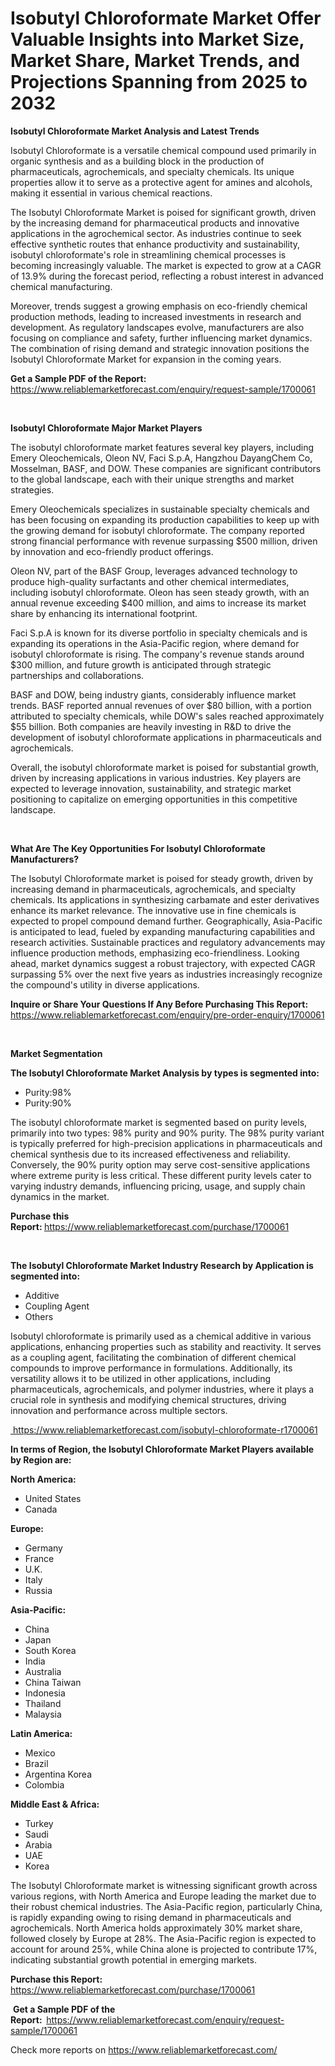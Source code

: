 <p><h1>Isobutyl Chloroformate Market Offer Valuable Insights into Market Size, Market Share, Market Trends, and Projections Spanning from 2025 to 2032</h1></p><p><strong>Isobutyl Chloroformate Market Analysis and Latest Trends</strong></p>
<p><p>Isobutyl Chloroformate is a versatile chemical compound used primarily in organic synthesis and as a building block in the production of pharmaceuticals, agrochemicals, and specialty chemicals. Its unique properties allow it to serve as a protective agent for amines and alcohols, making it essential in various chemical reactions.</p><p>The Isobutyl Chloroformate Market is poised for significant growth, driven by the increasing demand for pharmaceutical products and innovative applications in the agrochemical sector. As industries continue to seek effective synthetic routes that enhance productivity and sustainability, isobutyl chloroformate's role in streamlining chemical processes is becoming increasingly valuable. The market is expected to grow at a CAGR of 13.9% during the forecast period, reflecting a robust interest in advanced chemical manufacturing.</p><p>Moreover, trends suggest a growing emphasis on eco-friendly chemical production methods, leading to increased investments in research and development. As regulatory landscapes evolve, manufacturers are also focusing on compliance and safety, further influencing market dynamics. The combination of rising demand and strategic innovation positions the Isobutyl Chloroformate Market for expansion in the coming years.</p></p>
<p><strong>Get a Sample PDF of the Report:&nbsp;</strong> <a href="https://www.reliablemarketforecast.com/enquiry/request-sample/1700061?utm_campaign=2011&utm_medium=2&utm_source=Github&utm_content=ia&utm_term=09012025&utm_id=isobutyl-chloroformate">https://www.reliablemarketforecast.com/enquiry/request-sample/1700061</a></p>
<p>&nbsp;</p>
<p><strong>Isobutyl Chloroformate Major Market Players</strong></p>
<p><p>The isobutyl chloroformate market features several key players, including Emery Oleochemicals, Oleon NV, Faci S.p.A, Hangzhou DayangChem Co, Mosselman, BASF, and DOW. These companies are significant contributors to the global landscape, each with their unique strengths and market strategies.</p><p>Emery Oleochemicals specializes in sustainable specialty chemicals and has been focusing on expanding its production capabilities to keep up with the growing demand for isobutyl chloroformate. The company reported strong financial performance with revenue surpassing $500 million, driven by innovation and eco-friendly product offerings.</p><p>Oleon NV, part of the BASF Group, leverages advanced technology to produce high-quality surfactants and other chemical intermediates, including isobutyl chloroformate. Oleon has seen steady growth, with an annual revenue exceeding $400 million, and aims to increase its market share by enhancing its international footprint.</p><p>Faci S.p.A is known for its diverse portfolio in specialty chemicals and is expanding its operations in the Asia-Pacific region, where demand for isobutyl chloroformate is rising. The company's revenue stands around $300 million, and future growth is anticipated through strategic partnerships and collaborations.</p><p>BASF and DOW, being industry giants, considerably influence market trends. BASF reported annual revenues of over $80 billion, with a portion attributed to specialty chemicals, while DOW's sales reached approximately $55 billion. Both companies are heavily investing in R&D to drive the development of isobutyl chloroformate applications in pharmaceuticals and agrochemicals.</p><p>Overall, the isobutyl chloroformate market is poised for substantial growth, driven by increasing applications in various industries. Key players are expected to leverage innovation, sustainability, and strategic market positioning to capitalize on emerging opportunities in this competitive landscape.</p></p>
<p>&nbsp;</p>
<p><strong>What Are The Key Opportunities For Isobutyl Chloroformate Manufacturers?</strong></p>
<p><p>The Isobutyl Chloroformate market is poised for steady growth, driven by increasing demand in pharmaceuticals, agrochemicals, and specialty chemicals. Its applications in synthesizing carbamate and ester derivatives enhance its market relevance. The innovative use in fine chemicals is expected to propel compound demand further. Geographically, Asia-Pacific is anticipated to lead, fueled by expanding manufacturing capabilities and research activities. Sustainable practices and regulatory advancements may influence production methods, emphasizing eco-friendliness. Looking ahead, market dynamics suggest a robust trajectory, with expected CAGR surpassing 5% over the next five years as industries increasingly recognize the compound's utility in diverse applications.</p></p>
<p><strong>Inquire or Share Your Questions If Any Before Purchasing This Report:</strong> <a href="https://www.reliablemarketforecast.com/enquiry/pre-order-enquiry/1700061?utm_campaign=2011&utm_medium=2&utm_source=Github&utm_content=ia&utm_term=09012025&utm_id=isobutyl-chloroformate">https://www.reliablemarketforecast.com/enquiry/pre-order-enquiry/1700061</a></p>
<p>&nbsp;</p>
<p><strong>Market Segmentation</strong></p>
<p><strong>The Isobutyl Chloroformate Market Analysis by types is segmented into:</strong></p>
<p><ul><li>Purity:98%</li><li>Purity:90%</li></ul></p>
<p><p>The isobutyl chloroformate market is segmented based on purity levels, primarily into two types: 98% purity and 90% purity. The 98% purity variant is typically preferred for high-precision applications in pharmaceuticals and chemical synthesis due to its increased effectiveness and reliability. Conversely, the 90% purity option may serve cost-sensitive applications where extreme purity is less critical. These different purity levels cater to varying industry demands, influencing pricing, usage, and supply chain dynamics in the market.</p></p>
<p><strong>Purchase this Report:&nbsp;</strong><a href="https://www.reliablemarketforecast.com/purchase/1700061?utm_campaign=2011&utm_medium=2&utm_source=Github&utm_content=ia&utm_term=09012025&utm_id=isobutyl-chloroformate">https://www.reliablemarketforecast.com/purchase/1700061</a></p>
<p>&nbsp;</p>
<p><strong>The Isobutyl Chloroformate Market Industry Research by Application is segmented into:</strong></p>
<p><ul><li>Additive</li><li>Coupling Agent</li><li>Others</li></ul></p>
<p><p>Isobutyl chloroformate is primarily used as a chemical additive in various applications, enhancing properties such as stability and reactivity. It serves as a coupling agent, facilitating the combination of different chemical compounds to improve performance in formulations. Additionally, its versatility allows it to be utilized in other applications, including pharmaceuticals, agrochemicals, and polymer industries, where it plays a crucial role in synthesis and modifying chemical structures, driving innovation and performance across multiple sectors.</p></p>
<p><a href="https://www.reliablemarketforecast.com/isobutyl-chloroformate-r1700061?utm_campaign=2011&utm_medium=2&utm_source=Github&utm_content=ia&utm_term=09012025&utm_id=isobutyl-chloroformate">&nbsp;https://www.reliablemarketforecast.com/isobutyl-chloroformate-r1700061</a></p>
<p><strong>In terms of Region, the Isobutyl Chloroformate Market Players available by Region are:</strong></p>
<p>
    <p> <strong> North America: </strong>
        <ul>
            <li>United States</li>
            <li>Canada</li>
        </ul>
        </p> 
    <p> <strong> Europe: </strong>
        <ul>
            <li>Germany</li>
            <li>France</li>
            <li>U.K.</li>
            <li>Italy</li>
            <li>Russia</li>
        </ul>
        </p> 
    <p> <strong> Asia-Pacific: </strong>
        <ul>
            <li>China</li>
            <li>Japan</li>
            <li>South Korea</li>
            <li>India</li>
            <li>Australia</li>
            <li>China Taiwan</li>
            <li>Indonesia</li>
            <li>Thailand</li>
            <li>Malaysia</li>
        </ul>
        </p> 
    <p> <strong> Latin America: </strong>
        <ul>
            <li>Mexico</li>
            <li>Brazil</li>
            <li>Argentina Korea</li>
            <li>Colombia</li>
        </ul>
        </p> 
    <p> <strong> Middle East & Africa: </strong>
        <ul>
            <li>Turkey</li>
            <li>Saudi</li>
            <li>Arabia</li>
            <li>UAE</li>
            <li>Korea</li>
        </ul>
    </p>
    </p>
<p><p>The Isobutyl Chloroformate market is witnessing significant growth across various regions, with North America and Europe leading the market due to their robust chemical industries. The Asia-Pacific region, particularly China, is rapidly expanding owing to rising demand in pharmaceuticals and agrochemicals. North America holds approximately 30% market share, followed closely by Europe at 28%. The Asia-Pacific region is expected to account for around 25%, while China alone is projected to contribute 17%, indicating substantial growth potential in emerging markets.</p></p>
<p><strong>Purchase this Report: </strong><a href="https://www.reliablemarketforecast.com/purchase/1700061?utm_campaign=2011&utm_medium=2&utm_source=Github&utm_content=ia&utm_term=09012025&utm_id=isobutyl-chloroformate">https://www.reliablemarketforecast.com/purchase/1700061</a></p>
<p>&nbsp;<strong>Get a Sample PDF of the Report:&nbsp;&nbsp;</strong><a href="https://www.reliablemarketforecast.com/enquiry/request-sample/1700061?utm_campaign=2011&utm_medium=2&utm_source=Github&utm_content=ia&utm_term=09012025&utm_id=isobutyl-chloroformate">https://www.reliablemarketforecast.com/enquiry/request-sample/1700061</a></p>
<p><strong></strong></p>
<p>Check more reports on <a href="https://www.reliablemarketforecast.com/?utm_campaign=2011&utm_medium=2&utm_source=Github&utm_content=ia&utm_term=09012025&utm_id=isobutyl-chloroformate">https://www.reliablemarketforecast.com/</a></p>